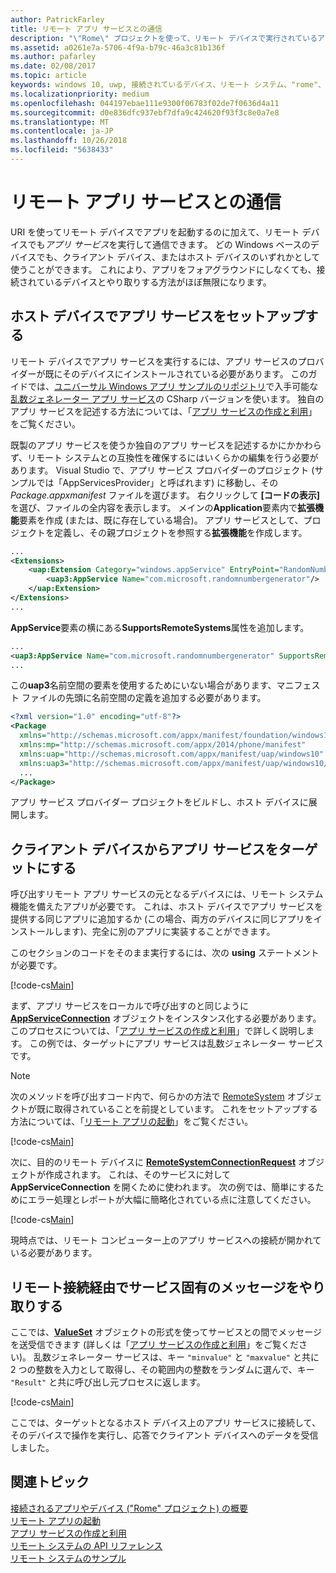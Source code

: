 ```yaml
---
author: PatrickFarley
title: リモート アプリ サービスとの通信
description: "\"Rome\" プロジェクトを使って、リモート デバイスで実行されているアプリ サービスとメッセージをやり取りします。"
ms.assetid: a0261e7a-5706-4f9a-b79c-46a3c81b136f
ms.author: pafarley
ms.date: 02/08/2017
ms.topic: article
keywords: windows 10, uwp, 接続されているデバイス、リモート システム、"rome"、"rome"プロジェクト、バック グラウンド タスク、アプリ サービス
ms.localizationpriority: medium
ms.openlocfilehash: 044197ebae111e9300f06783f02de7f0636d4a11
ms.sourcegitcommit: d0e836dfc937ebf7dfa9c424620f93f3c8e0a7e8
ms.translationtype: MT
ms.contentlocale: ja-JP
ms.lasthandoff: 10/26/2018
ms.locfileid: "5638433"
---
```

# <a name="communicate-with-a-remote-app-service"></a>リモート アプリ サービスとの通信

URI を使ってリモート デバイスでアプリを起動するのに加えて、リモート デバイスでも*アプリ サービス*を実行して通信できます。 どの Windows ベースのデバイスでも、クライアント デバイス、またはホスト デバイスのいずれかとして使うことができます。 これにより、アプリをフォアグラウンドにしなくても、接続されているデバイスとやり取りする方法がほぼ無限になります。

## <a name="set-up-the-app-service-on-the-host-device"></a>ホスト デバイスでアプリ サービスをセットアップする
リモート デバイスでアプリ サービスを実行するには、アプリ サービスのプロバイダーが既にそのデバイスにインストールされている必要があります。 このガイドでは、[ユニバーサル Windows アプリ サンプルのリポジトリ](https://github.com/Microsoft/Windows-universal-samples/tree/master/Samples/AppServices)で入手可能な[乱数ジェネレーター アプリ サービス](https://github.com/Microsoft/Windows-universal-samples/tree/master/Samples/AppServices)の CSharp バージョンを使います。 独自のアプリ サービスを記述する方法については、「[アプリ サービスの作成と利用](how-to-create-and-consume-an-app-service.md)」をご覧ください。

既製のアプリ サービスを使うか独自のアプリ サービスを記述するかにかかわらず、リモート システムとの互換性を確保するにはいくらかの編集を行う必要があります。 Visual Studio で、アプリ サービス プロバイダーのプロジェクト (サンプルでは「AppServicesProvider」と呼ばれます) に移動し、その _Package.appxmanifest_ ファイルを選びます。 右クリックして **[コードの表示]** を選び、ファイルの全内容を表示します。 メインの**Application**要素内で**拡張機能**要素を作成 (または、既に存在している場合)。 アプリ サービスとして、プロジェクトを定義し、その親プロジェクトを参照する**拡張機能**を作成します。

``` xml
...
<Extensions>
    <uap:Extension Category="windows.appService" EntryPoint="RandomNumberService.RandomNumberGeneratorTask">
        <uap3:AppService Name="com.microsoft.randomnumbergenerator"/>
    </uap:Extension>
</Extensions>
...
```

**AppService**要素の横にある**SupportsRemoteSystems**属性を追加します。

``` xml
...
<uap3:AppService Name="com.microsoft.randomnumbergenerator" SupportsRemoteSystems="true"/>
...
```

この**uap3**名前空間の要素を使用するためにいない場合があります、マニフェスト ファイルの先頭に名前空間の定義を追加する必要があります。

```xml
<?xml version="1.0" encoding="utf-8"?>
<Package
  xmlns="http://schemas.microsoft.com/appx/manifest/foundation/windows10"
  xmlns:mp="http://schemas.microsoft.com/appx/2014/phone/manifest"
  xmlns:uap="http://schemas.microsoft.com/appx/manifest/uap/windows10"
  xmlns:uap3="http://schemas.microsoft.com/appx/manifest/uap/windows10/3">
  ...
</Package>
```

アプリ サービス プロバイダー プロジェクトをビルドし、ホスト デバイスに展開します。

## <a name="target-the-app-service-from-the-client-device"></a>クライアント デバイスからアプリ サービスをターゲットにする
呼び出すリモート アプリ サービスの元となるデバイスには、リモート システム機能を備えたアプリが必要です。 これは、ホスト デバイスでアプリ サービスを提供する同じアプリに追加するか (この場合、両方のデバイスに同じアプリをインストールします)、完全に別のアプリに実装することができます。

このセクションのコードをそのまま実行するには、次の **using** ステートメントが必要です。

[!code-cs[Main](./code/RemoteAppService/MainPage.xaml.cs#SnippetUsings)]


まず、アプリ サービスをローカルで呼び出すのと同じように [**AppServiceConnection**](https://msdn.microsoft.com/library/windows/apps/Windows.ApplicationModel.AppService.AppServiceConnection) オブジェクトをインスタンス化する必要があります。 このプロセスについては、「[アプリ サービスの作成と利用](how-to-create-and-consume-an-app-service.md)」で詳しく説明します。 この例では、ターゲットにアプリ サービスは乱数ジェネレーター サービスです。

> [!NOTE]
> 次のメソッドを呼び出すコード内で、何らかの方法で [RemoteSystem](https://msdn.microsoft.com/library/windows/apps/Windows.System.RemoteSystems.RemoteSystem) オブジェクトが既に取得されていることを前提としています。 これをセットアップする方法については、「[リモート アプリの起動](launch-a-remote-app.md)」をご覧ください。

[!code-cs[Main](./code/RemoteAppService/MainPage.xaml.cs#SnippetAppService)]

次に、目的のリモート デバイスに [**RemoteSystemConnectionRequest**](https://msdn.microsoft.com/library/windows/apps/Windows.System.RemoteSystems.RemoteSystemConnectionRequest) オブジェクトが作成されます。 これは、そのサービスに対して **AppServiceConnection** を開くために使われます。 次の例では、簡単にするためにエラー処理とレポートが大幅に簡略化されている点に注意してください。

[!code-cs[Main](./code/RemoteAppService/MainPage.xaml.cs#SnippetRemoteConnection)]

現時点では、リモート コンピューター上のアプリ サービスへの接続が開かれている必要があります。

## <a name="exchange-service-specific-messages-over-the-remote-connection"></a>リモート接続経由でサービス固有のメッセージをやり取りする

ここでは、[**ValueSet**](https://msdn.microsoft.com/library/windows/apps/windows.foundation.collections.valueset) オブジェクトの形式を使ってサービスとの間でメッセージを送受信できます (詳しくは「[アプリ サービスの作成と利用](how-to-create-and-consume-an-app-service.md)」をご覧ください)。 乱数ジェネレーター サービスは、キー `"minvalue"` と `"maxvalue"` と共に 2 つの整数を入力として取得し、その範囲内の整数をランダムに選んで、キー `"Result"` と共に呼び出し元プロセスに返します。

[!code-cs[Main](./code/RemoteAppService/MainPage.xaml.cs#SnippetSendMessage)]

ここでは、ターゲットとなるホスト デバイス上のアプリ サービスに接続して、そのデバイスで操作を実行し、応答でクライアント デバイスへのデータを受信しました。

## <a name="related-topics"></a>関連トピック

[接続されるアプリやデバイス ("Rome" プロジェクト) の概要](connected-apps-and-devices.md)  
[リモート アプリの起動](launch-a-remote-app.md)  
[アプリ サービスの作成と利用](how-to-create-and-consume-an-app-service.md)  
[リモート システムの API リファレンス](https://msdn.microsoft.com/library/windows/apps/Windows.System.RemoteSystems)  
[リモート システムのサンプル](https://github.com/Microsoft/Windows-universal-samples/tree/dev/Samples/RemoteSystems)
